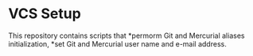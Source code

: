 VCS Setup
=========

This repository contains scripts that 
  *permorm Git and Mercurial aliases initialization,
  *set Git and Mercurial user name and e-mail address.

